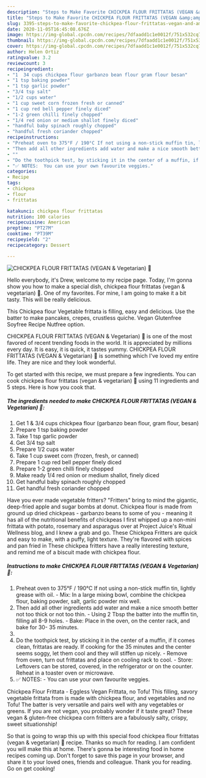 ```yaml
---
description: "Steps to Make Favorite CHICKPEA FLOUR FRITTATAS (VEGAN &amp;amp; Vegetarian) 🍃"
title: "Steps to Make Favorite CHICKPEA FLOUR FRITTATAS (VEGAN &amp;amp; Vegetarian) 🍃"
slug: 3395-steps-to-make-favorite-chickpea-flour-frittatas-vegan-and-amp-vegetarian
date: 2020-11-05T16:45:08.676Z
image: https://img-global.cpcdn.com/recipes/7dfaadd1c1e0012f/751x532cq70/chickpea-flour-frittatas-vegan-vegetarian-🍃-recipe-main-photo.jpg
thumbnail: https://img-global.cpcdn.com/recipes/7dfaadd1c1e0012f/751x532cq70/chickpea-flour-frittatas-vegan-vegetarian-🍃-recipe-main-photo.jpg
cover: https://img-global.cpcdn.com/recipes/7dfaadd1c1e0012f/751x532cq70/chickpea-flour-frittatas-vegan-vegetarian-🍃-recipe-main-photo.jpg
author: Helen Ortiz
ratingvalue: 3.2
reviewcount: 3
recipeingredient:
- "1  34 cups chickpea flour garbanzo bean flour gram flour besan"
- "1 tsp baking powder"
- "1 tsp garlic powder"
- "3/4 tsp salt"
- "1/2 cups water"
- "1 cup sweet corn frozen fresh or canned"
- "1 cup red bell pepper finely diced"
- "1-2 green chilli finely chopped"
- "1/4 red onion or medium shallot finely diced"
- "handful baby spinach roughly chopped"
- "handful fresh coriander chopped"
recipeinstructions:
- "Preheat oven to 375°F / 190°C If not using a non-stick muffin tin, lightly grease with oil.  Mix: In a large mixing bowl, combine the chickpea flour, baking powder, salt, garlic powder mix well."
- "Then add all other ingredients add water and make a nice smooth better not too thick or not too thin.  Using 2 Tbsp the batter into the muffin tin, filling all 8-9 holes.  Bake: Place in the oven, on the center rack, and bake for 30- 35 minutes."
- ""
- "Do the toothpick test, by sticking it in the center of a muffin, if it comes clean, frittatas are ready. If cooking for the 35 minutes and the center seems soggy, let them cool and they will stiffen up nicely. Remove from oven, turn out frittatas and place on cooling rack to cool. Store: Leftovers can be stored, covered, in the refrigerator or on the counter. Reheat in a toaster oven or microwave."
- "✅ NOTES:  You can use your own favourite veggies."
categories:
- Recipe
tags:
- chickpea
- flour
- frittatas

katakunci: chickpea flour frittatas 
nutrition: 100 calories
recipecuisine: American
preptime: "PT27M"
cooktime: "PT39M"
recipeyield: "2"
recipecategory: Dessert

---
```



![CHICKPEA FLOUR FRITTATAS (VEGAN &amp; Vegetarian) 🍃](https://img-global.cpcdn.com/recipes/7dfaadd1c1e0012f/751x532cq70/chickpea-flour-frittatas-vegan-vegetarian-🍃-recipe-main-photo.jpg)

Hello everybody, it's Drew, welcome to my recipe page. Today, I'm gonna show you how to make a special dish, chickpea flour frittatas (vegan &amp; vegetarian) 🍃. One of my favorites. For mine, I am going to make it a bit tasty. This will be really delicious.

This Chickpea flour Vegetable frittata is filling, easy and delicious. Use the batter to make pancakes, crepes, crustless quiche. Vegan Glutenfree Soyfree Recipe Nutfree option.

CHICKPEA FLOUR FRITTATAS (VEGAN &amp; Vegetarian) 🍃 is one of the most favored of recent trending foods in the world. It is appreciated by millions every day. It is easy, it is quick, it tastes yummy. CHICKPEA FLOUR FRITTATAS (VEGAN &amp; Vegetarian) 🍃 is something which I've loved my entire life. They are nice and they look wonderful.


To get started with this recipe, we must prepare a few ingredients. You can cook chickpea flour frittatas (vegan &amp; vegetarian) 🍃 using 11 ingredients and 5 steps. Here is how you cook that.

<!--inarticleads1-->

##### The ingredients needed to make CHICKPEA FLOUR FRITTATAS (VEGAN &amp; Vegetarian) 🍃:

1. Get 1 &amp; 3/4 cups chickpea flour (garbanzo bean flour, gram flour, besan)
1. Prepare 1 tsp baking powder
1. Take 1 tsp garlic powder
1. Get 3/4 tsp salt
1. Prepare 1/2 cups water
1. Take 1 cup sweet corn (frozen, fresh, or canned)
1. Prepare 1 cup red bell pepper finely diced
1. Prepare 1-2 green chilli finely chopped
1. Make ready 1/4 red onion or medium shallot, finely diced
1. Get handful baby spinach roughly chopped
1. Get handful fresh coriander chopped


Have you ever made vegetable fritters? &#34;Fritters&#34; bring to mind the gigantic, deep-fried apple and sugar bombs at donut. Chickpea flour is made from ground up dried chickpeas - garbanzo beans to some of you - meaning it has all of the nutritional benefits of chickpeas I first whipped up a non-mini frittata with potato, rosemary and asparagus over at Project Juice&#39;s Ritual Wellness blog, and I knew a grab and go. These Chickpea Fritters are quick and easy to make, with a puffy, light texture. They&#39;re flavored with spices and pan fried in These chickpea fritters have a really interesting texture, and remind me of a biscuit made with chickpea flour. 

<!--inarticleads2-->

##### Instructions to make CHICKPEA FLOUR FRITTATAS (VEGAN &amp; Vegetarian) 🍃:

1. Preheat oven to 375°F / 190°C If not using a non-stick muffin tin, lightly grease with oil.  - Mix: In a large mixing bowl, combine the chickpea flour, baking powder, salt, garlic powder mix well.
1. Then add all other ingredients add water and make a nice smooth better not too thick or not too thin.  - Using 2 Tbsp the batter into the muffin tin, filling all 8-9 holes.  - Bake: Place in the oven, on the center rack, and bake for 30- 35 minutes.
1. 
1. Do the toothpick test, by sticking it in the center of a muffin, if it comes clean, frittatas are ready. If cooking for the 35 minutes and the center seems soggy, let them cool and they will stiffen up nicely. - Remove from oven, turn out frittatas and place on cooling rack to cool. - Store: Leftovers can be stored, covered, in the refrigerator or on the counter. Reheat in a toaster oven or microwave.
1. ✅ NOTES:  - You can use your own favourite veggies.


Chickpea Flour Frittata - Eggless Vegan Frittata, no Tofu! This filling, savory vegetable frittata from is made with chickpea flour, and vegetables and no Tofu! The batter is very versatile and pairs well with any vegetables or greens. If you are not vegan, you probably wonder if it taste great? These vegan &amp; gluten-free chickpea corn fritters are a fabulously salty, crispy, sweet situationship! 

So that is going to wrap this up with this special food chickpea flour frittatas (vegan &amp; vegetarian) 🍃 recipe. Thanks so much for reading. I am confident you will make this at home. There's gonna be interesting food in home recipes coming up. Don't forget to save this page in your browser, and share it to your loved ones, friends and colleague. Thank you for reading. Go on get cooking!
